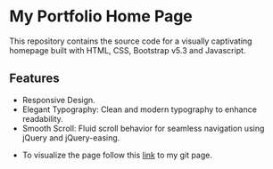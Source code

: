 # My Portfolio Home Page 

This repository contains the source code for a visually captivating homepage built with HTML, CSS, Bootstrap v5.3 and Javascript. 

## Features

- Responsive Design.
- Elegant Typography: Clean and modern typography to enhance readability.
- Smooth Scroll: Fluid scroll behavior for seamless navigation using jQuery and jQuery-easing.

* To visualize the page follow this [link](https://nobletk.github.io/My-Portfolio-Website/) to my git page.